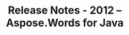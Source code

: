 ﻿---
title: Release Notes - 2012 – Aspose.Words for Java
articleTitle: Release Notes - 2012
linktitle: Release Notes - 2012
description: "Aspose.Words for Java Release Notes - 2012 – learn about the latest updates and fixes."
type: docs
weight: 90
url: /java/release-notes-2012/
---



